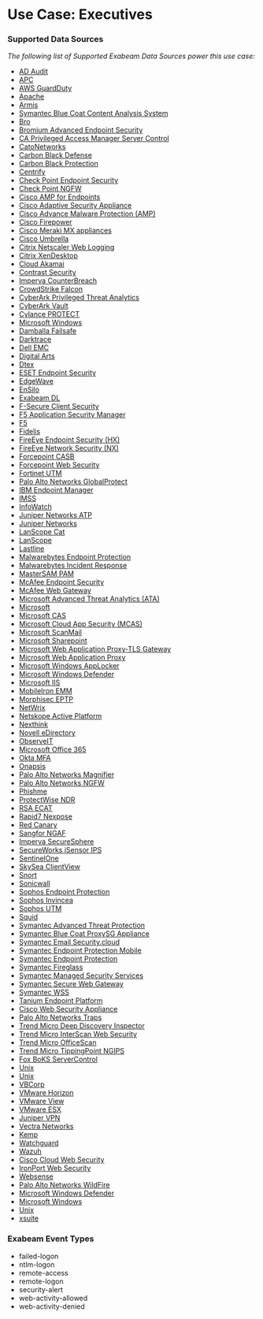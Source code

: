 Use Case: Executives
====================

### Supported Data Sources

_The following list of Supported Exabeam Data Sources power this use case:_

* [AD Audit](../DataSources/datasource_ad_audit_ad_audit.md)
* [APC](../DataSources/datasource_apc_apc.md)
* [AWS GuardDuty](../DataSources/datasource_aws_guardduty_aws_guardduty.md)
* [Apache](../DataSources/datasource_apache_apache.md)
* [Armis](../DataSources/datasource_armis_armis.md)
* [Symantec Blue Coat Content Analysis System](../DataSources/datasource_blue_coat_content_analysis_system_symantec_blue_coat_content_analysis_system.md)
* [Bro](../DataSources/datasource_bro_bro.md)
* [Bromium Advanced Endpoint Security](../DataSources/datasource_bromium_advanced_endpoint_security_bromium_advanced_endpoint_security.md)
* [CA Privileged Access Manager Server Control](../DataSources/datasource_ca_privileged_access_manager_server_control_ca_privileged_access_manager_server_control.md)
* [CatoNetworks](../DataSources/datasource_catonetworks_catonetworks.md)
* [Carbon Black Defense](../DataSources/datasource_cb_defense_carbon_black_defense.md)
* [Carbon Black Protection](../DataSources/datasource_cb_protection_carbon_black_protection.md)
* [Centrify](../DataSources/datasource_centrify_centrify.md)
* [Check Point Endpoint Security](../DataSources/datasource_check_point_endpoint_security_check_point_endpoint_security.md)
* [Check Point NGFW](../DataSources/datasource_check_point_ngfw_check_point_ngfw.md)
* [Cisco AMP for Endpoints](../DataSources/datasource_cisco_amp_for_endpoints_cisco_amp_for_endpoints.md)
* [Cisco Adaptive Security Appliance](../DataSources/datasource_cisco_adaptive_security_appliance_cisco_adaptive_security_appliance.md)
* [Cisco Advance Malware Protection (AMP)](../DataSources/datasource_cisco_advance_malware_protection_(amp)_cisco_advance_malware_protection_(amp).md)
* [Cisco Firepower](../DataSources/datasource_cisco_firepower_cisco_firepower.md)
* [Cisco Meraki MX appliances](../DataSources/datasource_cisco_meraki_mx_appliances_cisco_meraki_mx_appliances.md)
* [Cisco Umbrella](../DataSources/datasource_cisco_umbrella_cisco_umbrella.md)
* [Citrix Netscaler Web Logging](../DataSources/datasource_citrix_netscaler_web_logging_citrix_netscaler_web_logging.md)
* [Citrix XenDesktop](../DataSources/datasource_citrix_xendesktop_citrix_xendesktop.md)
* [Cloud Akamai](../DataSources/datasource_cloud_akamai_cloud_akamai.md)
* [Contrast Security](../DataSources/datasource_contrast_security_contrast_security.md)
* [Imperva CounterBreach](../DataSources/datasource_counterbreach_imperva_counterbreach.md)
* [CrowdStrike Falcon](../DataSources/datasource_crowdstrike_falcon_crowdstrike_falcon.md)
* [CyberArk Privileged Threat Analytics](../DataSources/datasource_cyberark_privileged_threat_analytics_cyberark_privileged_threat_analytics.md)
* [CyberArk Vault](../DataSources/datasource_cyberark_vault_cyberark_vault.md)
* [Cylance PROTECT](../DataSources/datasource_cylance_protect_cylance_protect.md)
* [Microsoft Windows](../DataSources/datasource_dc_microsoft_windows.md)
* [Damballa Failsafe](../DataSources/datasource_damballa_failsafe_damballa_failsafe.md)
* [Darktrace](../DataSources/datasource_darktrace_darktrace.md)
* [Dell EMC](../DataSources/datasource_dell_emc_dell_emc.md)
* [Digital Arts](../DataSources/datasource_digital_arts_digital_arts.md)
* [Dtex](../DataSources/datasource_dtex_dtex.md)
* [ESET Endpoint Security](../DataSources/datasource_eset_endpoint_security_eset_endpoint_security.md)
* [EdgeWave](../DataSources/datasource_edgewave_edgewave.md)
* [EnSilo](../DataSources/datasource_ensilo_ensilo.md)
* [Exabeam DL](../DataSources/datasource_exabeam_dl_exabeam_dl.md)
* [F-Secure Client Security](../DataSources/datasource_f-secure_client_security_f-secure_client_security.md)
* [F5 Application Security Manager](../DataSources/datasource_f5_application_security_manager_f5_application_security_manager.md)
* [F5](../DataSources/datasource_f5_f5.md)
* [Fidelis](../DataSources/datasource_fidelis_fidelis.md)
* [FireEye Endpoint Security (HX)](../DataSources/datasource_fireeye_endpoint_security_(hx)_fireeye_endpoint_security_(hx).md)
* [FireEye Network Security (NX)](../DataSources/datasource_fireeye_network_security_(nx)_fireeye_network_security_(nx).md)
* [Forcepoint CASB](../DataSources/datasource_forcepoint_casb_forcepoint_casb.md)
* [Forcepoint Web Security](../DataSources/datasource_forcepoint_web_security_forcepoint_web_security.md)
* [Fortinet UTM](../DataSources/datasource_fortinet_utm_fortinet_utm.md)
* [Palo Alto Networks GlobalProtect](../DataSources/datasource_globalprotect_portal_palo_alto_networks_globalprotect.md)
* [IBM Endpoint Manager](../DataSources/datasource_ibm_endpoint_manager_ibm_endpoint_manager.md)
* [IMSS](../DataSources/datasource_imss_imss.md)
* [InfoWatch](../DataSources/datasource_infowatch_infowatch.md)
* [Juniper Networks ATP](../DataSources/datasource_juniper_networks_atp_juniper_networks_atp.md)
* [Juniper Networks](../DataSources/datasource_juniper_srx_juniper_networks.md)
* [LanScope Cat](../DataSources/datasource_lanscope_cat_lanscope_cat.md)
* [LanScope](../DataSources/datasource_lanscope_lanscope.md)
* [Lastline](../DataSources/datasource_lastline_lastline.md)
* [Malwarebytes Endpoint Protection](../DataSources/datasource_malwarebytes_endpoint_protection_malwarebytes_endpoint_protection.md)
* [Malwarebytes Incident Response](../DataSources/datasource_malwarebytes_incident_response_malwarebytes_incident_response.md)
* [MasterSAM PAM](../DataSources/datasource_mastersam_pam_mastersam_pam.md)
* [McAfee Endpoint Security](../DataSources/datasource_mcafee_endpoint_security_mcafee_endpoint_security.md)
* [McAfee Web Gateway](../DataSources/datasource_mcafee_web_gateway_mcafee_web_gateway.md)
* [Microsoft Advanced Threat Analytics (ATA)](../DataSources/datasource_microsoft_advanced_threat_analytics_(ata)_microsoft_advanced_threat_analytics_(ata).md)
* [Microsoft](../DataSources/datasource_microsoft_advanced_threat_protection_microsoft.md)
* [Microsoft CAS](../DataSources/datasource_microsoft_cas_microsoft_cas.md)
* [Microsoft Cloud App Security (MCAS)](../DataSources/datasource_microsoft_cloud_app_security_(mcas)_microsoft_cloud_app_security_(mcas).md)
* [Microsoft ScanMail](../DataSources/datasource_microsoft_scanmail_microsoft_scanmail.md)
* [Microsoft Sharepoint](../DataSources/datasource_microsoft_sharepoint_microsoft_sharepoint.md)
* [Microsoft Web Application Proxy-TLS Gateway](../DataSources/datasource_microsoft_web_application_proxy-tls_gateway_microsoft_web_application_proxy-tls_gateway.md)
* [Microsoft Web Application Proxy](../DataSources/datasource_microsoft_web_application_proxy_microsoft_web_application_proxy.md)
* [Microsoft Windows AppLocker](../DataSources/datasource_microsoft_windows_applocker_microsoft_windows_applocker.md)
* [Microsoft Windows Defender](../DataSources/datasource_microsoft_windows_defender_microsoft_windows_defender.md)
* [Microsoft IIS](../DataSources/datasource_microsoft_microsoft_iis.md)
* [MobileIron EMM](../DataSources/datasource_mobileiron_emm_mobileiron_emm.md)
* [Morphisec EPTP](../DataSources/datasource_morphisec_eptp_morphisec_eptp.md)
* [NetWrix](../DataSources/datasource_netwrix_netwrix.md)
* [Netskope Active Platform](../DataSources/datasource_netskope_active_platform_netskope_active_platform.md)
* [Nexthink](../DataSources/datasource_nexthink_nexthink.md)
* [Novell eDirectory](../DataSources/datasource_novell_edirectory_novell_edirectory.md)
* [ObserveIT](../DataSources/datasource_observeit_observeit.md)
* [Microsoft Office 365](../DataSources/datasource_office_365_microsoft_office_365.md)
* [Okta MFA](../DataSources/datasource_okta_mfa_okta_mfa.md)
* [Onapsis](../DataSources/datasource_onapsis_onapsis.md)
* [Palo Alto Networks Magnifier](../DataSources/datasource_palo_alto_networks_magnifier_palo_alto_networks_magnifier.md)
* [Palo Alto Networks NGFW](../DataSources/datasource_palo_alto_networks_ngfw_palo_alto_networks_ngfw.md)
* [Phishme](../DataSources/datasource_phishme_phishme.md)
* [ProtectWise NDR](../DataSources/datasource_protectwise_ndr_protectwise_ndr.md)
* [RSA ECAT](../DataSources/datasource_rsa_ecat_rsa_ecat.md)
* [Rapid7 Nexpose](../DataSources/datasource_rapid7_nexpose_rapid7_nexpose.md)
* [Red Canary](../DataSources/datasource_red_canary_red_canary.md)
* [Sangfor NGAF](../DataSources/datasource_sangfor_ngaf_sangfor_ngaf.md)
* [Imperva SecureSphere](../DataSources/datasource_securesphere_imperva_securesphere.md)
* [SecureWorks iSensor IPS](../DataSources/datasource_secureworks_isensor_ips_secureworks_isensor_ips.md)
* [SentinelOne](../DataSources/datasource_sentinelone_sentinelone.md)
* [SkySea ClientView](../DataSources/datasource_skysea_clientview_skysea_clientview.md)
* [Snort](../DataSources/datasource_snort_snort.md)
* [Sonicwall](../DataSources/datasource_sonicwall_sonicwall.md)
* [Sophos Endpoint Protection](../DataSources/datasource_sophos_endpoint_protection_sophos_endpoint_protection.md)
* [Sophos Invincea](../DataSources/datasource_sophos_invincea_sophos_invincea.md)
* [Sophos UTM](../DataSources/datasource_sophos_utm_sophos_utm.md)
* [Squid](../DataSources/datasource_squid_squid.md)
* [Symantec Advanced Threat Protection](../DataSources/datasource_symantec_advanced_threat_protection_symantec_advanced_threat_protection.md)
* [Symantec Blue Coat ProxySG Appliance](../DataSources/datasource_symantec_blue_coat_proxysg_appliance_symantec_blue_coat_proxysg_appliance.md)
* [Symantec Email Security.cloud](../DataSources/datasource_symantec_email_security.cloud_symantec_email_security.cloud.md)
* [Symantec Endpoint Protection Mobile](../DataSources/datasource_symantec_endpoint_protection_mobile_symantec_endpoint_protection_mobile.md)
* [Symantec Endpoint Protection](../DataSources/datasource_symantec_endpoint_protection_symantec_endpoint_protection.md)
* [Symantec Fireglass](../DataSources/datasource_symantec_fireglass_symantec_fireglass.md)
* [Symantec Managed Security Services](../DataSources/datasource_symantec_managed_security_services_symantec_managed_security_services.md)
* [Symantec Secure Web Gateway](../DataSources/datasource_symantec_secure_web_gateway_symantec_secure_web_gateway.md)
* [Symantec WSS](../DataSources/datasource_symantec_wss_symantec_wss.md)
* [Tanium Endpoint Platform](../DataSources/datasource_tanium_endpoint_platform_tanium_endpoint_platform.md)
* [Cisco Web Security Appliance](../DataSources/datasource_threat_cisco_web_security_appliance.md)
* [Palo Alto Networks Traps](../DataSources/datasource_traps_palo_alto_networks_traps.md)
* [Trend Micro Deep Discovery Inspector](../DataSources/datasource_trend_micro_deep_discovery_inspector_trend_micro_deep_discovery_inspector.md)
* [Trend Micro InterScan Web Security](../DataSources/datasource_trend_micro_interscan_web_security_trend_micro_interscan_web_security.md)
* [Trend Micro OfficeScan](../DataSources/datasource_trend_micro_officescan_trend_micro_officescan.md)
* [Trend Micro TippingPoint NGIPS](../DataSources/datasource_trend_micro_tippingpoint_ngips_trend_micro_tippingpoint_ngips.md)
* [Fox BoKS ServerControl](../DataSources/datasource_unix_fox_boks_servercontrol.md)
* [Unix](../DataSources/datasource_unix_unix.md)
* [Unix](../DataSources/datasource_unix_unix.md)
* [VBCorp](../DataSources/datasource_vbcorp_vbcorp.md)
* [VMware Horizon](../DataSources/datasource_vmware_horizon_vmware_horizon.md)
* [VMware View](../DataSources/datasource_vmware_view_vmware_view.md)
* [VMware ESX](../DataSources/datasource_vmware_vmware_esx.md)
* [Juniper VPN](../DataSources/datasource_vpn_juniper_vpn.md)
* [Vectra Networks](../DataSources/datasource_vectra_networks_vectra_networks.md)
* [Kemp](../DataSources/datasource_virtual_load_master_kemp.md)
* [Watchguard](../DataSources/datasource_watchguard_watchguard.md)
* [Wazuh](../DataSources/datasource_wazuh_wazuh.md)
* [Cisco Cloud Web Security](../DataSources/datasource_web_proxy_cisco_cloud_web_security.md)
* [IronPort Web Security](../DataSources/datasource_web_proxy_ironport_web_security.md)
* [Websense](../DataSources/datasource_websense_websense.md)
* [Palo Alto Networks WildFire](../DataSources/datasource_wildfire_palo_alto_networks_wildfire.md)
* [Microsoft Windows Defender](../DataSources/datasource_windows_defender_microsoft_windows_defender.md)
* [Microsoft Windows](../DataSources/datasource_windows_microsoft_windows.md)
* [Unix](../DataSources/datasource_krb5kdc_unix.md)
* [xsuite](../DataSources/datasource_xsuite_xsuite.md)


### Exabeam Event Types

- failed-logon
- ntlm-logon
- remote-access
- remote-logon
- security-alert
- web-activity-allowed
- web-activity-denied
